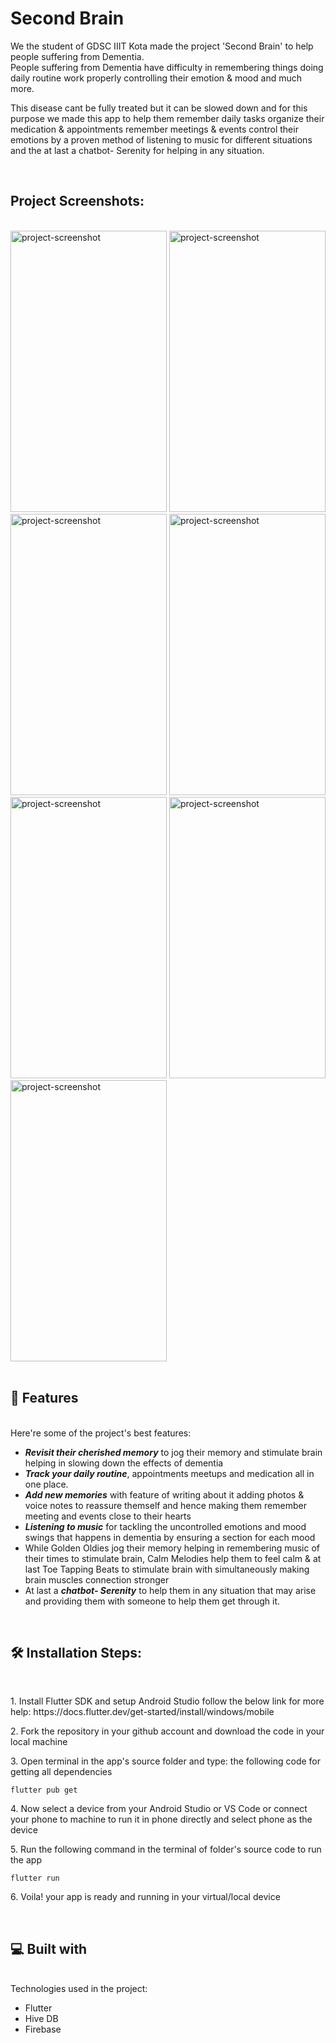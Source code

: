 # Second Brain

<p id="description">We the student of GDSC IIIT Kota made the project 'Second Brain' to help people suffering from Dementia. </br>People suffering from Dementia have difficulty in remembering things doing daily routine work properly controlling their emotion &amp; mood and much more.</p>
<p>
This disease cant be fully treated but it can be slowed down and for this purpose we made this app to help them remember daily tasks organize their medication &amp; appointments remember meetings &amp; events control their emotions by a proven method of listening to music for different situations and the at last a chatbot- Serenity for helping in any situation.</p>
</br>
<h2>Project Screenshots:</h2>
</br>
<img src="https://lh3.googleusercontent.com/pw/AP1GczO9ahQPc2yjjANaol_nb5K4xisjDvZt364Lyeszd18GsIxhVzai3TieVijyk52aWIPXkV-NWaLPbnVixQ4IOPYtThYXY7nR-3hbZZQybF9gMmGcBDkYJdz01UbCwj93YBeBCOePCI_PQ3MpaNsikOOL=w414-h919-s-no-gm?authuser=0" alt="project-screenshot" width="250" height="450/">

<img src="https://lh3.googleusercontent.com/pw/AP1GczOIkf464NMASgn4kjj5gCYLL89Wvl9BJKtd-Q3c5-87XGi_cT4PEYJq_-3fR0AZ-DG4cR3fRg7QrfSWc4NlCpbJeUlg_XBRZK9uQb5y7j3qRORLNRK5ysQE249IK0K3uOo8k_YN_pFfKc7At9Fj_O2W=w414-h919-s-no-gm?authuser=0" alt="project-screenshot" width="250" height="450/">

<img src="https://lh3.googleusercontent.com/pw/AP1GczMMj85CewxurFZyYSSMISqNy7Bwbm1QF1aKQFldnp_arjNZDIt2IbOa_ZrkeWVb2oM_pjXd022ZjNaWeQQUQ5eM8RJS6jVsT_zQqE6gW28hwG-epJM085iXlZ-hAJ70UQKfi-I1oKX7-vLziPO5GtDg=w414-h919-s-no-gm?authuser=0" alt="project-screenshot" width="250" height="450/">

<img src="https://lh3.googleusercontent.com/pw/AP1GczOXDhpXOim6pBxq-PiRqrgSbPhtTNxDRMzPiUQ9vQiIQRu9yVHT7n6f6LWgUmCWhMGpAo_G22C6Q2kubRC0ohemyJdjNA9UTdKQgSN1aRDSE2cuu-pfrszC6eVQ6zCrg5uROLDuJSNVoU8wNmza0y1W=w414-h919-s-no-gm?authuser=0" alt="project-screenshot" width="250" height="450/">

<img src="https://lh3.googleusercontent.com/pw/AP1GczNVbXv5Jm9wCeaC8jOuCO5UDo05GNDhnOXqB6uBZ89SKEHi-1fbd69sQ1SLeFC14x6d11TZYj9lfnAMaCJzM-aLxBgovzqzWDeudxM1ugAoBvstcQJOD_K6rrJ_MCTCqmqL5H6ZVmzOqJh7TN5zLPxD=w414-h919-s-no-gm?authuser=0" alt="project-screenshot" width="250" height="450/">

<img src="https://lh3.googleusercontent.com/pw/AP1GczPq1H4vPyckhJnhPH6UA3bzYLqiRz9V_C6RiK3L0h5OXbD2o1rES0x9Si4Dt2_Bqt093XQBaItOFVWyb2tyT1VhR1LRYMFBAWpcvLOS2wR6HNlaVoLHs9WZ_tSKoqlLw3wxA4JHzq10G6bRHYGn5S-B=w414-h919-s-no-gm?authuser=0" alt="project-screenshot" width="250" height="450/">

<img src="https://lh3.googleusercontent.com/pw/AP1GczME5qcfQu3mC5FAYxdQ_p-wUdgZwtf7iuvxlQcYxAKPxv7VZlIwQKCyFwGIijoV4chbjMic8McCOcd2oPIrNIoBSXPhlQGCr9aE7uihw6Lxb4TXt4HW1VhQ6lk7GaqKyiZ3JhDoWgSaQKpfnVDsN8Zs=w414-h919-s-no-gm?authuser=0" alt="project-screenshot" width="250" height="450/">

  
</br>
</br>
<h2>🧐 Features</h2>
</br>
Here're some of the project's best features:

*  <b><i>Revisit their cherished memory</i></b> to jog their memory and stimulate brain helping in slowing down the effects of dementia
*   <b><i>Track your daily routine</b></i>, appointments meetups and medication all in one place.
*   <b><i>Add new memories</b></i> with feature of writing about it adding photos & voice notes to reassure themself and hence making them remember meeting and events close to their hearts
*   <b><i>Listening to music</b></i> for tackling the uncontrolled emotions and mood swings that happens in dementia by ensuring a section for each mood
*   While Golden Oldies jog their memory helping in remembering music of their times to stimulate brain, Calm Melodies help them to feel calm & at last Toe Tapping Beats to stimulate brain with simultaneously making brain muscles connection stronger
*   At last a <b><i>chatbot- Serenity</b></i> to help them in any situation that may arise and providing them with someone to help them get through it.
</br>
<h2>🛠️ Installation Steps:</h2>
</br>
<p>1. Install Flutter SDK and setup Android Studio follow the below link for more help: https://docs.flutter.dev/get-started/install/windows/mobile</p>

<p>2. Fork the repository in your github account and download the code in your local machine</p>

<p>3. Open terminal in the app's source folder and type: the following code for getting all dependencies</p>

```
flutter pub get
```

<p>4. Now select a device from your Android Studio or VS Code or connect your phone to machine to run it in phone directly and select phone as the device</p>

<p>5. Run the following command in the terminal of folder's source code to run the app</p>

```
flutter run
```

<p>6. Voila! your app is ready and running in your virtual/local device</p>

  
 </br>
<h2>💻 Built with</h2>
</br>
Technologies used in the project:

*   Flutter
*   Hive DB
*   Firebase
